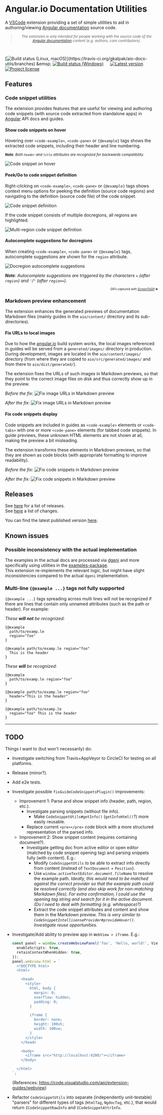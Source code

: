 # Angular.io Documentation Utilities

A [VSCode](https://code.visualstudio.com/) extension providing a set of simple utilities to aid in authoring/viewing [Angular documentation](https://angular.io/) source code.

<sub align="center">

  > _The extension is only intended for people working with the source code of the [Angular documentation](https://angular.io/) content (e.g. authors, core contributors)._

</sub>
<br />

[![Build status (Linux, macOS)](https://badgen.net/travis/gkalpak/aio-docs-utils/master?icon=travis&label=Build+status+(Linux,+macOS))](https://travis-ci.org/gkalpak/aio-docs-utils/branches)
&emsp;
[![Build status (Windows)](https://badgen.net/appveyor/ci/gkalpak/aio-docs-utils/master?icon=appveyor&label=Build+status+(Windows))](https://ci.appveyor.com/project/gkalpak/aio-docs-utils/branch/master)
&emsp;
[![Latest version](https://vsmarketplacebadge.apphb.com/version-short/gkalpak.aio-docs-utils.svg?color=blue&label=Latest+version&logo=visual-studio-code&logoColor=white)](https://marketplace.visualstudio.com/items?itemName=gkalpak.aio-docs-utils)
&emsp;
[![Project license](https://badgen.net/github/license/gkalpak/aio-docs-utils?emoji=1&label=📄+Project+license)](https://github.com/gkalpak/aio-docs-utils/tree/master/LICENSE.txt)

## Features

### Code snippet utilities

The extension provides features that are useful for viewing and authoring code snippets (with source code extracted from standalone apps) in [Angular](https://github.com/angular/angular) API docs and guides.

#### Show code snippets on hover

Hovering over `<code-example>`, `<code-pane>` or `{@example}` tags shows the extracted code snippets, including their header and line numbering.

<sub>

_**Note**: Both `header` and `title` attributes are recognized for backwards compatibility._

</sub>


![Code snippet on hover](img/on-hover.gif)

#### Peek/Go to code snippet definition

Right-clicking on `<code-example>`, `<code-pane>` or `{@example}` tags shows context menu options for peeking the definition (source code regions) and navigating to the definition (source code file) of the code snippet.

![Code snippet definition](img/definition.gif)

If the code snippet consists of multiple docregions, all regions are highlighted.

![Multi-region code snippet definition](img/definition-multiregion.gif)

#### Autocomplete suggestions for docregions

When creating `<code-example>`, `<code-pane>` or `{@example}` tags, autocomplete suggestions are shown for the `region` attribute.

![Docregion autocomplete suggestions](img/autocomplete.gif)

_**Note**: Autocomplete suggestions are triggered by the characters `=` (after `region`) and `'`/`"` (after `region=`)._

<p align="right">
  <sub><sub>
    <i>GIFs captured with <a href="https://www.screentogif.com/">ScreenToGif</a></i> &#x2740;
  </sub></sub>
</p>

### Markdown preview enhancement

The extension enhances the generated previews of documentation Markdown files (mainly guides in the `aio/content/` directory and its sub-directories).

#### Fix URLs to local images

Due to how the [angular.io](https://angular.io/) build system works, the local images referenced in guides will be served from a `generated/images/` directory in production. During development, images are located in the `aio/content/images/` directory (from where they are copied to `aio/src/generated/images/` and from there to `aio/dist/generated/`).

The extension fixes the URLs of such images in Markdown previews, so that they point to the correct image files on disk and thus correctly show up in the preview.

_Before the fix:_
![Fix image URLs in Markdown preview](img/md-preview_image.before.png)

_After the fix:_
![Fix image URLs in Markdown preview](img/md-preview_image.after.png)

#### Fix code snippets display

Code snippets are included in guides as `<code-example>` elements or `<code-tabs>` with one or more `<code-pane>` elements (for tabbed code snippets). In guide previews, these unknown HTML elements are not shown at all, making the preview a bit misleading.

The extension transforms these elements in Markdown previews, so that they are shown as code blocks (with appropriate formatting to improve readability).

_Before the fix:_
![Fix code snippets in Markdown preview](img/md-preview_code-snippet.before.png)

_After the fix:_
![Fix code snippets in Markdown preview](img/md-preview_code-snippet.after.png)

## Releases

See [here](https://github.com/gkalpak/aio-docs-utils/releases) for a list of releases.<br />
See [here](https://github.com/gkalpak/aio-docs-utils/commits) a list of changes.

You can find the latest published version [here](https://marketplace.visualstudio.com/items?itemName=gkalpak.aio-docs-utils).

## Known issues

### Possible inconsistency with the actual implementation

The examples in the actual docs are processed via [dgeni](https://github.com/angular/dgeni) and more specifically using utilities in the [examples-package](https://github.com/angular/angular/tree/master/aio/tools/transforms/examples-package).<br />
This extension re-implements the relevant logic, but might have slight inconsistencies compared to the actual `dgeni` implementation.

### Multi-line `{@example ...}` tags not fully supported

`{@example ...}` tags spreading across multi lines will not be recognized if there are lines that contain only unnamed attributes (such as the path or header). For example:

_These **will not** be recognized:_
```
{@example
  path/to/examp.le
  region="foo"
}

{@example path/to/examp.le region="foo"
  This is the header
}
```

_These **will** be recognized:_
```
{@example
  path/to/examp.le region="foo"
}

{@example path/to/examp.le region="foo"
  header="This is the header"
}

{@example path/to/examp.le
  region="foo" This is the header
}
```

---
## TODO

Things I want to (but won't necessarily) do:

- Investigate switching from Travis+AppVeyor to CircleCI for testing on all platforms.
- Release (minor?).

- Add e2e tests.
- Investigate possible `fixGuideCodeSnippetsPlugin()` improvements:
  - Improvement 1: Parse and show snippet info (header, path, region, etc.).
    - Investigate parsing snippets (without file info).
      - Make `CodeSnippetUtils#getInfo()` (`getInfoHtml()`?) more easily reusable.
    - Replace current `<pre></pre>` code block with a more structured representation of the parsed info.
  - Improvement 2: Show snippet content (requires containing document?).
    - Investigate getting doc from active editor or open editor (matched by code snippet opening tag) and parsing snippets fully (with content). E.g.:
      - Modify `CodeSnippetUtils` to be able to extract info directly from content (instead of `TextDocument` + `Position`).
      - Use `window.activeTextEditor.document.fileName` to resolve the example path.
        _Ideally, this would need to be matched against the correct provider so that the example path could be resolved correctly (and also skip work for non-matching Markdown files)._
        _For extra confirmation, I could use the opening tag string and search for it in the active document._
          _(Do I need to deal with formatting (e.g. whitespace)?)_
      - Extract the code snippet attributes and content and show them in the Markdown preview.
        _This is very similar to `CodeSnippetIntellisenseProvider#provideHover()`. Investigate reuse opportunities._
- Investigate/Add ability to preview app in `WebView > iframe`. E.g.:
  ```ts
  const panel = window.createWebviewPanel('foo', 'Hello, world!', ViewColumn.Active, {
    enableScripts: true,
    retainContextWhenHidden: true,
  });
  panel.webview.html = `
    <!DOCTYPE html>
    <html>

      <head>
        <style>
          html, body {
            margin: 0;
            overflow: hidden;
            padding: 0;
          }

          iframe {
            border: none;
            height: 100vh;
            width: 100vw;
          }
        </style>
      </head>

      <body>
        <iframe src="http://localhost:4200/"></iframe>
      </body>

    </html>
  `;
  ```
  (References: https://code.visualstudio.com/api/extension-guides/webview)
- Refactor `CodeSnippetUtils` into separate (independently unit-testable) "parsers" for different types of tags (`HtmlTag`, `NgdocTag`, etc.), that would return `ICodeSnippetRawInfo` and `ICodeSnippetAttrInfo`.
